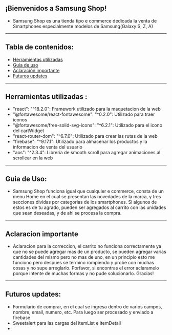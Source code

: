 ## ¡Bienvenidos a Samsung Shop!

* Samsung Shop es una tienda tipo e commerce dedicada la venta de Smartphones especialmente modelos de Samsung(Galaxy S, Z, A)

---

## Tabla de contenidos:

- [Herramientas utilizadas](#herramientas-utilizadas)
- [Guía de uso](#guia-de-uso)
- [Aclaración importante](#aclaracion-importante)
- [Futuros updates](#futuros-updates)

---
## Herramientas utilizadas :

- "react": "^18.2.0": Framework utilizado para la maquetacion de la web
- "@fortawesome/react-fontawesome": "^0.2.0": Utilizado para traer iconos
- "@fortawesome/free-solid-svg-icons": "^6.2.1": Utilizado para el icono del cartWidget
- "react-router-dom": "^6.7.0": Utilizado para crear las rutas de la web
- "firebase": "^9.17.1": Utilizado para almacenar los productos y la informacion de venta del usuario
- "aos": "^2.3.4": Libreria de smooth scroll para agregar animaciones al scrollear en la web

---
## Guia de Uso:

* Samsung Shop funciona igual que cualquier e commerce, consta de un menu Home en el cual se presentan las novedades de la marca, y tres secciones dividas por categorias de los smartphones. Si algunos de estos es de tu agrado, pueden ser agregados al carrito con las unidades que sean deseadas, y de ahi se procesa la compra.

---

## Aclaracion importante

* Aclaracion para la correccion, el carrito no funciona correctamente ya que no se puede agregar mas de un producto, se pueden agregar varias cantidades del mismo pero no mas de uno, en un principio esto me funciono pero despues se termino rompiendo y probe con muchas cosas y no supe arreglarlo. Porfavor, si encontras el error aclaramelo porque intente de muchas formas y no pude solucionarlo. Gracias!

---
## Futuros updates:

- Formulario de comprar, en el cual se ingresa dentro de varios campos, nombre, email, numero, etc. Para luego ser procesado y enviado a firebase
- Sweetalert para las cargas del itemList e itemDetail
- 